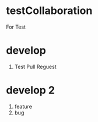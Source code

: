 testCollaboration
=================

For Test

develop
========
1. Test Pull Reguest

develop 2
=========
1. feature
2. bug

